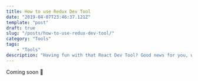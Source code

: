 ```yaml
---
title: How to use Redux Dev Tool
date: "2019-04-07T23:46:37.121Z"
template: "post"
draft: true
slug: "/posts/how-to-use-redux-dev-tool/"
category: "Tools"
tags:
    - "Tools"
description: "Having fun with that React Dev Tool? Good news for you, we have an even better one for redux. Its name is, unsurprisingly, Redux Dev Tool 🙃"
---
```


Coming soon 🙈
